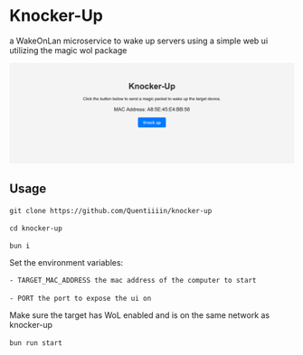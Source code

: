 # Knocker-Up

a WakeOnLan microservice to wake up servers using a simple web ui utilizing the magic wol package

![image](screenshot.png)

## Usage
```git clone https://github.com/Quentiiiin/knocker-up```

```cd knocker-up```

```bun i```

Set the environment variables:

    - TARGET_MAC_ADDRESS the mac address of the computer to start

    - PORT the port to expose the ui on

Make sure the target has WoL enabled and is on the same network as knocker-up

```bun run start```
